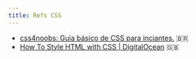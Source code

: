 ```yaml
---
title: Refs CSS
---
```


- [css4noobs: Guia básico de CSS para inciantes.](https://github.com/mathh95/css4noobs) 🇧🇷
- [How To Style HTML with CSS | DigitalOcean](https://www.digitalocean.com/community/tutorial\_series/how-to-style-html-with-css) 🇬🇧